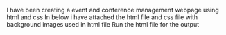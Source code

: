 I have been creating a event and conference management webpage using html and css 
In below i have attached the html file and css file with background images used in html file 
Run the html file for the output

